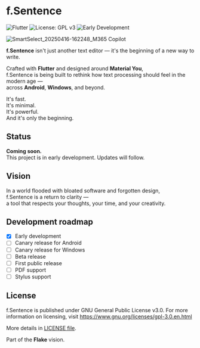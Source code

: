 # f.Sentence

![Flutter](https://img.shields.io/badge/Made%20with-Flutter-02569B?style=for-the-badge&logo=flutter&logoColor=white)
![License: GPL v3](https://img.shields.io/badge/License-GPLv3-blue?style=for-the-badge)
![Early Development](https://img.shields.io/badge/status-early%20development-orange?style=for-the-badge)

![SmartSelect_20250416-162248_M365 Copilot](https://github.com/user-attachments/assets/fa55ed8b-6cd3-4867-a2cb-9c0b90b1c89f)

**f.Sentence** isn't just another text editor — it's the beginning of a new way to write.

Crafted with **Flutter** and designed around **Material You**,  
f.Sentence is being built to rethink how text processing should feel in the modern age —  
across **Android**, **Windows**, and beyond.

It's fast.  
It's minimal.  
It's powerful.  
And it's only the beginning.

## Status

**Coming soon.**  
This project is in early development. Updates will follow.

## Vision

In a world flooded with bloated software and forgotten design,  
f.Sentence is a return to clarity —  
a tool that respects your thoughts, your time, and your creativity.

## Development roadmap

- [X] Early development
- [ ] Canary release for Android
- [ ] Canary release for Windows
- [ ] Beta release
- [ ] First public release
- [ ] PDF support
- [ ] Stylus support

## License

f.Sentence is published under GNU General Public License v3.0. For more information on licensing, visit https://www.gnu.org/licenses/gpl-3.0.en.html

More details in [LICENSE file](LICENSE).

Part of the **Flake** vision.  

